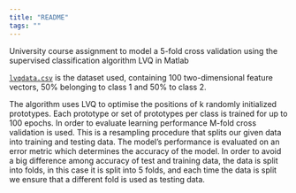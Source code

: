 ```yaml
---
title: "README"
tags: ""
---
```


University course assignment to model a 5-fold cross validation using the supervised classification algorithm LVQ in Matlab

[`lvqdata.csv`](lvqdata.csv) is the dataset used, containing 100 two-dimensional feature vectors, 50% belonging to class 1 and 50% to class 2.

The algorithm uses LVQ to optimise the positions of k randomly initialized prototypes. Each prototype or set of prototypes per class is trained for up to 100 epochs. In order to evaluate learning performance M-fold cross validation is used. This is a resampling procedure that splits our given data into training and testing data. The model’s performance is evaluated on an error metric which determines the accuracy of the model. In order to avoid a big difference among accuracy of test and training data, the data is split into folds, in this case it is split into 5 folds, and each time the data is split we ensure that a different fold is used as testing data.
